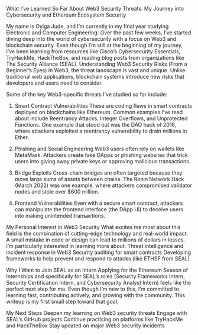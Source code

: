 What I’ve Learned So Far About Web3 Security Threats: My Journey into Cybersecurity and Ethereum Ecosystem Security

My name is Oyiga Jude, and I’m currently in my final year studying Electronic and Computer Engineering. Over the past few weeks, I’ve started diving deep into the world of cybersecurity with a focus on Web3 and blockchain security.
Even though I’m still at the beginning of my journey, I’ve been learning from resources like Cisco’s Cybersecurity Essentials, TryHackMe, HackTheBox, and reading blog posts from organizations like The Security Alliance (SEAL).
Understanding Web3 Security Risks (From a Beginner’s Eyes)
In Web3, the threat landscape is vast and unique. Unlike traditional web applications, blockchain systems introduce new risks that developers and users need to consider.

Some of the key Web3-specific threats I’ve studied so far include:
1. Smart Contract Vulnerabilities
These are coding flaws in smart contracts deployed on blockchains like Ethereum.
Common examples I’ve read about include Reentrancy Attacks, Integer Overflows, and Unprotected Functions.
One example that stood out was the DAO hack of 2016, where attackers exploited a reentrancy vulnerability to drain millions in Ether.

2. Phishing and Social Engineering
Web3 users often rely on wallets like MetaMask.
Attackers create fake DApps or phishing websites that trick users into giving away private keys or approving malicious transactions.

3. Bridge Exploits
Cross-chain bridges are often targeted because they move large sums of assets between chains.
The Ronin Network Hack (March 2022) was one example, where attackers compromised validator nodes and stole over $600 million.

4. Frontend Vulnerabilities
Even with a secure smart contract, attackers can manipulate the frontend interface (the DApp UI) to deceive users into making unintended transactions.

My Personal Interest in Web3 Security
What excites me most about this field is the combination of cutting-edge technology and real-world impact. A small mistake in code or design can lead to millions of dollars in losses.
I’m particularly interested in learning more about:
Threat intelligence and incident response in Web3
Security auditing for smart contracts
Developing frameworks to help prevent and respond to attacks (like ETHSF from SEAL)

Why I Want to Join SEAL as an Intern
Applying for the Ethereum Season of Internships and specifically for SEAL’s roles (Security Frameworks Intern, Security Certification Intern, and Cybersecurity Analyst Intern) feels like the perfect next step for me.
Even though I’m new to this, I’m committed to learning fast, contributing actively, and growing with the community.
This writeup is my first small step toward that goal.

My Next Steps
Deepen my learning on Web3 security threats
Engage with SEAL’s GitHub projects
Continue practicing on platforms like TryHackMe and HackTheBox
Stay updated on major Web3 security incidents
